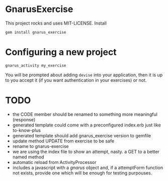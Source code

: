 GnarusExercise
==============

This project rocks and uses MIT-LICENSE. Install

```
gem install gnarus_exercise
```

Configuring a new project
=========================

```
gnarus_activity my_exercise
```

You will be prompted about adding <code>devise</code> into your application, then it is up
to you accept it (if you want authentication in your exercises) or not.


TODO
====

- the CODE member should be renamed to something more meaningful (response)
- generated template could come with a preconfigured index.erb just like to-know-plus
- generated template should add gnarus_exercise version to gemfile
- update method UPDATE from exercise to be safe
- rename to gnarus-exercise
- we are using the index file to show an attempt, nasty. a GET to a better named method
- automatic reload from ActivityProcessor
- includes a javascript with a *gnarus* object and, if a attemptForm function not
  exists, provide one which will be enough for testing purpouses.
